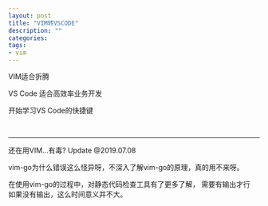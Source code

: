 ```yaml
---
layout: post
title: "VIM转VSCODE"
description: ""
categories: 
tags: 
- vim
---
```

 

VIM适合折腾  

VS Code 适合高效率业务开发  

开始学习VS Code的快捷键   

<br />
<hr > 
还在用VIM...有毒?   
Update @2019.07.08


vim-go为什么错误这么怪异呀，不深入了解vim-go的原理，真的用不来呀。   

在使用vim-go的过程中，对静态代码检查工具有了更多了解， 需要有输出才行   
如果没有输出，这么时间意义并不大。  
